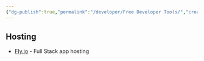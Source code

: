 ```yaml
---
{"dg-publish":true,"permalink":"/developer/Free Developer Tools/","created":"2024-02-29T22:19:55.718-06:00","updated":"2024-03-01T00:21:00.000-06:00"}
---
```



## Hosting
- [Fly.io](https://fly.io/) - Full Stack app hosting